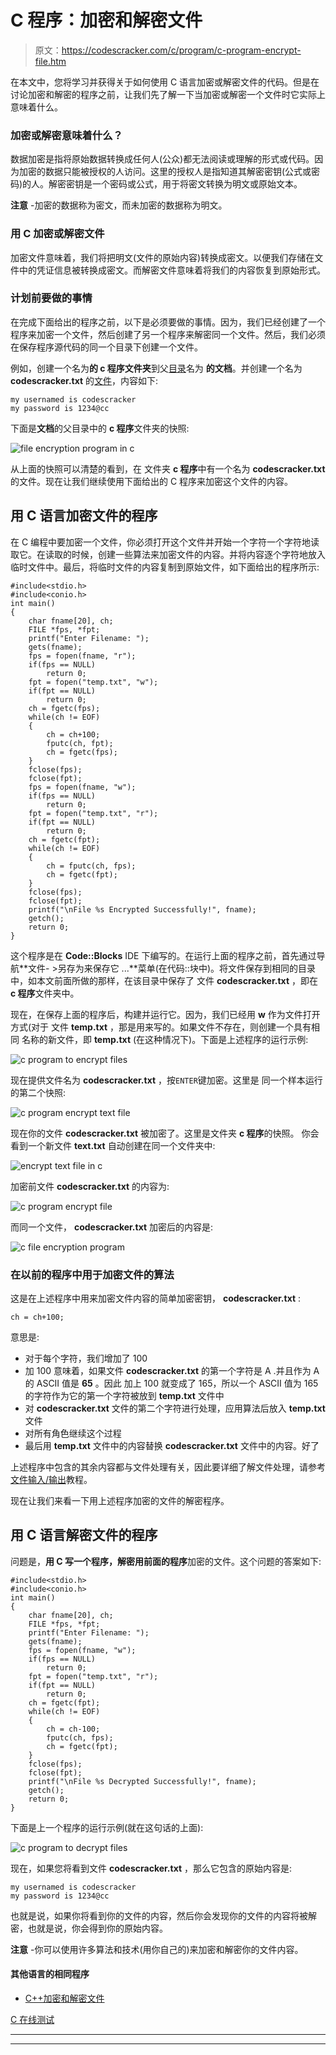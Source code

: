 # C 程序：加密和解密文件

> 原文：<https://codescracker.com/c/program/c-program-encrypt-file.htm>

在本文中，您将学习并获得关于如何使用 C 语言加密或解密文件的代码。但是在讨论加密和解密的程序之前，让我们先了解一下当加密或解密一个文件时它实际上意味着什么。

### 加密或解密意味着什么？

数据加密是指将原始数据转换成任何人(公众)都无法阅读或理解的形式或代码。因为加密的数据只能被授权的人访问。这里的授权人是指知道其解密密钥(公式或密码)的人。解密密钥是一个密码或公式，用于将密文转换为明文或原始文本。

**注意** -加密的数据称为密文，而未加密的数据称为明文。

### 用 C 加密或解密文件

加密文件意味着，我们将把明文(文件的原始内容)转换成密文。以便我们存储在文件中的凭证信息被转换成密文。而解密文件意味着将我们的内容恢复到原始形式。

### 计划前要做的事情

在完成下面给出的程序之前，以下是必须要做的事情。因为，我们已经创建了一个程序来加密一个文件，然后创建了另一个程序来解密同一个文件。然后，我们必须在保存程序源代码的同一个目录下创建一个文件。

例如，创建一个名为**的 c 程序文件夹**到父[目录](/operating-system/directories.htm)名为 **的文档**。并创建一个名为 **codescracker.txt** 的[文件](/operating-system/files.htm)，内容如下:

```
my usernamed is codescracker
my password is 1234@cc
```

下面是**文档**的父目录中的 **c 程序**文件夹的快照:

![file encryption program in c](img/278fb647f7d4fbceaf9e7e4591f05a3f.png)

从上面的快照可以清楚的看到，在 文件夹 **c 程序**中有一个名为 **codescracker.txt** 的文件。现在让我们继续使用下面给出的 C 程序来加密这个文件的内容。

## 用 C 语言加密文件的程序

在 C 编程中要加密一个文件，你必须打开这个文件并开始一个字符一个字符地读取它。在读取的时候，创建一些算法来加密文件的内容。并将内容逐个字符地放入临时文件中。最后，将临时文件的内容复制到原始文件，如下面给出的程序所示:

```
#include<stdio.h>
#include<conio.h>
int main()
{
    char fname[20], ch;
    FILE *fps, *fpt;
    printf("Enter Filename: ");
    gets(fname);
    fps = fopen(fname, "r");
    if(fps == NULL)
        return 0;
    fpt = fopen("temp.txt", "w");
    if(fpt == NULL)
        return 0;
    ch = fgetc(fps);
    while(ch != EOF)
    {
        ch = ch+100;
        fputc(ch, fpt);
        ch = fgetc(fps);
    }
    fclose(fps);
    fclose(fpt);
    fps = fopen(fname, "w");
    if(fps == NULL)
        return 0;
    fpt = fopen("temp.txt", "r");
    if(fpt == NULL)
        return 0;
    ch = fgetc(fpt);
    while(ch != EOF)
    {
        ch = fputc(ch, fps);
        ch = fgetc(fpt);
    }
    fclose(fps);
    fclose(fpt);
    printf("\nFile %s Encrypted Successfully!", fname);
    getch();
    return 0;
}
```

这个程序是在 **Code::Blocks** IDE 下编写的。在运行上面的程序之前，首先通过导航**文件- >另存为来保存它 ...**菜单(在代码::块中)。将文件保存到相同的目录中，如本文前面所做的那样，在该目录中保存了 文件 **codescracker.txt** ，即在 **c 程序**文件夹中。

现在，在保存上面的程序后，构建并运行它。因为，我们已经用 **w** 作为文件打开方式(对于 文件 **temp.txt** ，那是用来写的。如果文件不存在，则创建一个具有相同 名称的新文件，即 **temp.txt** (在这种情况下)。下面是上述程序的运行示例:

![c program to encrypt files](img/5c4143f7f7f8c8ee33af65f584d5a767.png)

现在提供文件名为 **codescracker.txt** ，按`ENTER`键加密。这里是 同一个样本运行的第二个快照:

![c program encrypt text file](img/b8e8f9484cdfd6e6b3db913f85645a0e.png)

现在你的文件 **codescracker.txt** 被加密了。这里是文件夹 **c 程序**的快照。 你会看到一个新文件 **text.txt** 自动创建在同一个文件夹中:

![encrypt text file in c](img/8f37782de09379c54ddf412cbe743693.png)

加密前文件 **codescracker.txt** 的内容为:

![c program encrypt file](img/a77fc599b391f7b4d3397886251bbd8b.png)

而同一个文件， **codescracker.txt** 加密后的内容是:

![c file encryption program](img/1ea9910301063d11c94e9fd7639a9b87.png)

### 在以前的程序中用于加密文件的算法

这是在上述程序中用来加密文件内容的简单加密密钥， **codescracker.txt** :

```
ch = ch+100;
```

意思是:

*   对于每个字符，我们增加了 100
*   加 100 意味着，如果文件 **codescracker.txt** 的第一个字符是 A .并且作为 A 的 ASCII 值是 **65** 。因此 加上 100 就变成了 165，所以一个 ASCII 值为 165 的字符作为它的第一个字符被放到 **temp.txt** 文件中
*   对 **codescracker.txt** 文件的第二个字符进行处理，应用算法后放入 **temp.txt** 文件
*   对所有角色继续这个过程
*   最后用 **temp.txt** 文件中的内容替换 **codescracker.txt** 文件中的内容。好了

上述程序中包含的其余内容都与文件处理有关，因此要详细了解文件处理，请参考[文件输入/输出](/c/c-file-io.htm)教程。

现在让我们来看一下用上述程序加密的文件的解密程序。

## 用 C 语言解密文件的程序

问题是，**用 C 写一个程序，解密用前面的程序**加密的文件。这个问题的答案如下:

```
#include<stdio.h>
#include<conio.h>
int main()
{
    char fname[20], ch;
    FILE *fps, *fpt;
    printf("Enter Filename: ");
    gets(fname);
    fps = fopen(fname, "w");
    if(fps == NULL)
        return 0;
    fpt = fopen("temp.txt", "r");
    if(fpt == NULL)
        return 0;
    ch = fgetc(fpt);
    while(ch != EOF)
    {
        ch = ch-100;
        fputc(ch, fps);
        ch = fgetc(fpt);
    }
    fclose(fps);
    fclose(fpt);
    printf("\nFile %s Decrypted Successfully!", fname);
    getch();
    return 0;
}
```

下面是上一个程序的运行示例(就在这句话的上面):

![c program to decrypt files](img/92a17d4ee2a2688c365ead9dd0b813ef.png)

现在，如果您将看到文件 **codescracker.txt** ，那么它包含的原始内容是:

```
my usernamed is codescracker
my password is 1234@cc
```

也就是说，如果你将看到你的文件的内容，然后你会发现你的文件的内容将被解密，也就是说，你会得到你的原始内容。

**注意** -你可以使用许多算法和技术(用你自己的)来加密和解密你的文件内容。

#### 其他语言的相同程序

*   [C++加密和解密文件](/cpp/program/cpp-program-encrypt-file.htm)

[C 在线测试](/exam/showtest.php?subid=2)

* * *

* * *
